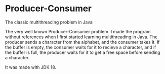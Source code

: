 # Producer-Consumer
The classic multithreading problem in Java

The very well known Producer-Consumer problem. I made the program without references when I first started learning multithreading in Java.
The producer sends a character from the alphabet, and the consumer takes it. If the buffer is empty, the consumer
waits for it to recieve a character, and if the buffer is full, the producer waits for it to get a free space before sending a character.

It was made with JDK 18.
